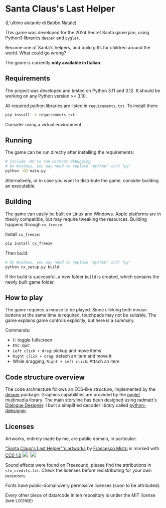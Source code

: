 # Santa Claus's Last Helper
(L'ultimo aiutante di Babbo Natale)

This game was developed for the 2024 Secret Santa game jam, using Python3 libraries `desper` and `pyglet`.

Become one of Santa's helpers, and build gifts for children around the world. What could go wrong?

The game is currently **only available in Italian**.

## Requirements
The project was developed and tested on Python 3.11 and 3.12. It should be working on any Python version >= 3.10.

All required python libraries are listed in `requirements.txt`. To install them:
```bash
pip install -r requirements.txt
```
Consider using a virtual environment.

## Running
The game can be run directly after installing the requirements:
```bash
# Include -OO to run without debugging
# On Windows, you may need to replace "python" with "py"
python -OO main.py
```
Alternatively, or in case you want to distribute the game, consider building an executable.

## Building
The game can easily be built on Linux and Windows. Apple platforms are in theory compatible, but may require tweaking the resources. Building happens through `cx_freeze`.

Install `cx_freeze`:
```bash
pip install cx_freeze
```

Then build:
```bash
# On Windows, you may need to replace "python" with "py"
python cx_setup.py build
```

If the build is successful, a new folder `build` is created, which contains the newly built game folder.

## How to play
The game requires a mouse to be played. Since clicking both mouse buttons at the same time is required, touchpads may not be suitable. The game explains game controls explicitly, but here is a summary.

Commands:
* `F`: toggle fullscreen
* `ESC`: quit
* `Left click + drag`: pickup and move items
* `Right click + drag`: detach an item and move it
* While dragging, `Right + Left click`: Attach an item

## Code structure overview
The code architecture follows an ECS-like structure, implemented by the [desper](https://github.com/Ball-Man/desper) package. Graphics capabilities are provided by the [pyglet](https://github.com/pyglet/pyglet) multimedia library. The main storyline has been designed using radmatt's [Dialogue Designer](https://radmatt.itch.io/dialogue-designer). I built a simplified decoder library called [python-ddesigner](https://github.com/Ball-Man/python-ddesigner).


## Licenses
Artworks, entirely made by me, are public domain, in particular:
<p xmlns:cc="http://creativecommons.org/ns#" xmlns:dct="http://purl.org/dc/terms/"><a property="dct:title" rel="cc:attributionURL" href="https://github.com/Ball-Man/last-santa-helper/tree/master/resources/image">"Santa Claus's Last Helper"'s artworks</a> by <a rel="cc:attributionURL dct:creator" property="cc:attributionName" href="https://www.fmistri.it/">Francesco Mistri</a> is marked with <a href="https://creativecommons.org/publicdomain/zero/1.0/?ref=chooser-v1" target="_blank" rel="license noopener noreferrer" style="display:inline-block;">CC0 1.0<img style="height:22px!important;margin-left:3px;vertical-align:text-bottom;" src="https://mirrors.creativecommons.org/presskit/icons/cc.svg?ref=chooser-v1" alt=""><img style="height:22px!important;margin-left:3px;vertical-align:text-bottom;" src="https://mirrors.creativecommons.org/presskit/icons/zero.svg?ref=chooser-v1" alt=""></a></p>


Sound effects were found on Freesound, please find the attributions in `sfx_credits.txt`. Check the licenses before redistributing for your own purposes.

Fonts have public-domain/very permissive licenses (soon to be attributed).

Every other piece of data/code in teh repository is under the MIT license (see `LICENSE`)
